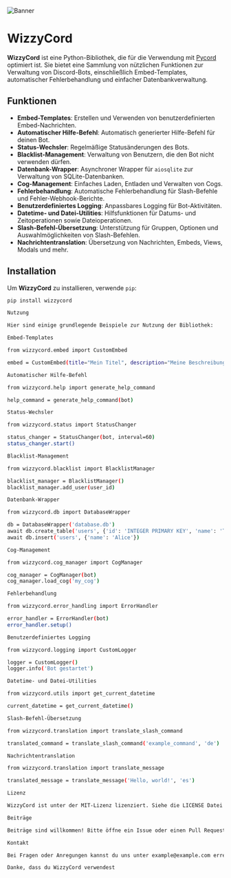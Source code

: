 

![Banner](https://cdn.leonardo.ai/users/448575ec-2432-4881-8c84-d8f925a25b2f/generations/afce9e57-27e2-4d7d-b94f-d946848d3658/segments/3:4:2/Leonardo_Phoenix_A_mesmerizing_high_dynamic_range_HDR_photogra_0.jpg?w=712)

# WizzyCord

**WizzyCord** ist eine Python-Bibliothek, die für die Verwendung mit [Pycord](https://docs.pycord.dev/en/stable/) optimiert ist. Sie bietet eine Sammlung von nützlichen Funktionen zur Verwaltung von Discord-Bots, einschließlich Embed-Templates, automatischer Fehlerbehandlung und einfacher Datenbankverwaltung.

## Funktionen

- **Embed-Templates**: Erstellen und Verwenden von benutzerdefinierten Embed-Nachrichten.
- **Automatischer Hilfe-Befehl**: Automatisch generierter Hilfe-Befehl für deinen Bot.
- **Status-Wechsler**: Regelmäßige Statusänderungen des Bots.
- **Blacklist-Management**: Verwaltung von Benutzern, die den Bot nicht verwenden dürfen.
- **Datenbank-Wrapper**: Asynchroner Wrapper für `aiosqlite` zur Verwaltung von SQLite-Datenbanken.
- **Cog-Management**: Einfaches Laden, Entladen und Verwalten von Cogs.
- **Fehlerbehandlung**: Automatische Fehlerbehandlung für Slash-Befehle und Fehler-Webhook-Berichte.
- **Benutzerdefiniertes Logging**: Anpassbares Logging für Bot-Aktivitäten.
- **Datetime- und Datei-Utilities**: Hilfsfunktionen für Datums- und Zeitoperationen sowie Dateioperationen.
- **Slash-Befehl-Übersetzung**: Unterstützung für Gruppen, Optionen und Auswahlmöglichkeiten von Slash-Befehlen.
- **Nachrichtentranslation**: Übersetzung von Nachrichten, Embeds, Views, Modals und mehr.

## Installation

Um **WizzyCord** zu installieren, verwende `pip`:

```bash
pip install wizzycord

Nutzung

Hier sind einige grundlegende Beispiele zur Nutzung der Bibliothek:

Embed-Templates

from wizzycord.embed import CustomEmbed

embed = CustomEmbed(title="Mein Titel", description="Meine Beschreibung")

Automatischer Hilfe-Befehl

from wizzycord.help import generate_help_command

help_command = generate_help_command(bot)

Status-Wechsler

from wizzycord.status import StatusChanger

status_changer = StatusChanger(bot, interval=60)
status_changer.start()

Blacklist-Management

from wizzycord.blacklist import BlacklistManager

blacklist_manager = BlacklistManager()
blacklist_manager.add_user(user_id)

Datenbank-Wrapper

from wizzycord.db import DatabaseWrapper

db = DatabaseWrapper('database.db')
await db.create_table('users', {'id': 'INTEGER PRIMARY KEY', 'name': 'TEXT'})
await db.insert('users', {'name': 'Alice'})

Cog-Management

from wizzycord.cog_manager import CogManager

cog_manager = CogManager(bot)
cog_manager.load_cog('my_cog')

Fehlerbehandlung

from wizzycord.error_handling import ErrorHandler

error_handler = ErrorHandler(bot)
error_handler.setup()

Benutzerdefiniertes Logging

from wizzycord.logging import CustomLogger

logger = CustomLogger()
logger.info('Bot gestartet')

Datetime- und Datei-Utilities

from wizzycord.utils import get_current_datetime

current_datetime = get_current_datetime()

Slash-Befehl-Übersetzung

from wizzycord.translation import translate_slash_command

translated_command = translate_slash_command('example_command', 'de')

Nachrichtentranslation

from wizzycord.translation import translate_message

translated_message = translate_message('Hello, world!', 'es')

Lizenz

WizzyCord ist unter der MIT-Lizenz lizenziert. Siehe die LICENSE Datei für Details.

Beiträge

Beiträge sind willkommen! Bitte öffne ein Issue oder einen Pull Request, wenn du Verbesserungen vorschlagen oder Fehler melden möchtest.

Kontakt

Bei Fragen oder Anregungen kannst du uns unter example@example.com erreichen.

Danke, dass du WizzyCord verwendest